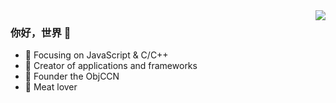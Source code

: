 <img align="right" src="https://github-readme-stats.vercel.app/api?username=liyihang&show_icons=true&icon_color=CE1D2D&text_color=718096&bg_color=ffffff&hide_title=true" />

### 你好，世界 👋

- :orange_book: Focusing on JavaScript & C/C++
- :hammer: Creator of applications and frameworks
- :ram: Founder the ObjCCN
- :meat_on_bone: Meat lover

